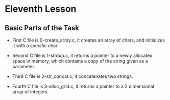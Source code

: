 # Eleventh Lesson

## Basic Parts of the Task

- First C file is 0-create_array.c, it creates an array of chars, and initializes it with a specific char.

- Second C file is 1-strdup.c, it returns a pointer to a newly allocated space in memory, which contains a copy of the string given as a parameter.

- Third C file is 2-str_concat.c, it concatenates two strings.

- Fourth C file is 3-alloc_grid.c, it returns a pointer to a 2 dimensional array of integers.

